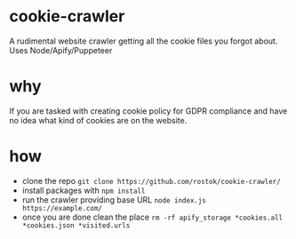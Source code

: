 # cookie-crawler
A rudimental website crawler getting all the cookie files you forgot about. Uses Node/Apify/Puppeteer

# why
If you are tasked with creating cookie policy for GDPR compliance and have no idea what kind of cookies are on the website.

# how
* clone the repo `git clone https://github.com/rostok/cookie-crawler/`
* install packages with `npm install`
* run the crawler providing base URL `node index.js https://example.com/`
* once you are done clean the place `rm -rf apify_storage *cookies.all *cookies.json *visited.urls`
